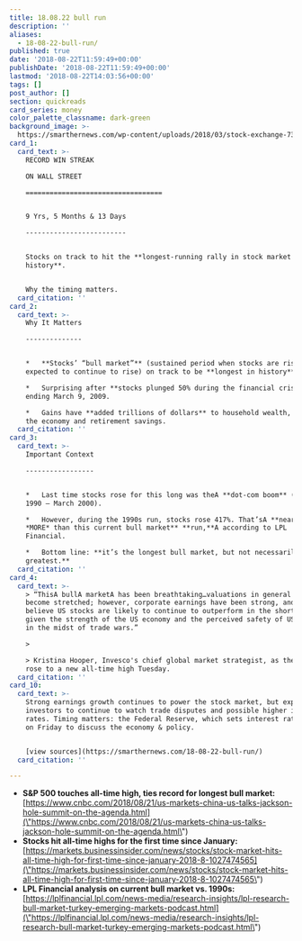 ```yaml
---
title: 18.08.22 bull run
description: ''
aliases:
  - 18-08-22-bull-run/
published: true
date: '2018-08-22T11:59:49+00:00'
publishDate: '2018-08-22T11:59:49+00:00'
lastmod: '2018-08-22T14:03:56+00:00'
tags: []
post_author: []
section: quickreads
card_series: money
color_palette_classname: dark-green
background_image: >-
  https://smarthernews.com/wp-content/uploads/2018/03/stock-exchange-738671_1280.jpg
card_1:
  card_text: >-
    RECORD WIN STREAK  

    ON WALL STREET

    ==================================


    9 Yrs, 5 Months & 13 Days

    -------------------------


    Stocks on track to hit the **longest-running rally in stock market
    history**.


    Why the timing matters.
  card_citation: ''
card_2:
  card_text: >-
    Why It Matters

    --------------


    *   **Stocks’ “bull market”** (sustained period when stocks are rising &
    expected to continue to rise) on track to be **longest in history**.

    *   Surprising after **stocks plunged 50% during the financial crisis**
    ending March 9, 2009.

    *   Gains have **added trillions of dollars** to household wealth, boosting
    the economy and retirement savings.
  card_citation: ''
card_3:
  card_text: >-
    Important Context

    -----------------


    *   Last time stocks rose for this long was theA **dot-com boom** (October
    1990 – March 2000).

    *   However, during the 1990s run, stocks rose 417%. That’sA **nearly 25%
    *MORE* than this current bull market** **run,**A according to LPL
    Financial.

    *   Bottom line: **it’s the longest bull market, but not necessarily the
    greatest.**
  card_citation: ''
card_4:
  card_text: >-
    > “ThisA bullA marketA has been breathtaking…valuations in general have
    become stretched; however, corporate earnings have been strong, and I
    believe US stocks are likely to continue to outperform in the shorter term
    given the strength of the US economy and the perceived safety of US stocks
    in the midst of trade wars.”

    > 

    > Kristina Hooper, Invesco's chief global market strategist, as the S&P 500
    rose to a new all-time high Tuesday.
  card_citation: ''
card_10:
  card_text: >-
    Strong earnings growth continues to power the stock market, but experts warn
    investors to continue to watch trade disputes and possible higher interest
    rates. Timing matters: the Federal Reserve, which sets interest rates, meets
    on Friday to discuss the economy & policy.


    [view sources](https://smarthernews.com/18-08-22-bull-run/)
  card_citation: ''

---
```

*   **S&P 500 touches all-time high, ties record for longest bull market:**  
    [https://www.cnbc.com/2018/08/21/us-markets-china-us-talks-jackson-hole-summit-on-the-agenda.html](\"https://www.cnbc.com/2018/08/21/us-markets-china-us-talks-jackson-hole-summit-on-the-agenda.html\")
*   **Stocks hit all-time highs for the first time since January:**  
    [https://markets.businessinsider.com/news/stocks/stock-market-hits-all-time-high-for-first-time-since-january-2018-8-1027474565](\"https://markets.businessinsider.com/news/stocks/stock-market-hits-all-time-high-for-first-time-since-january-2018-8-1027474565\")
*   **LPL Financial analysis on current bull market vs. 1990s:**  
    [https://lplfinancial.lpl.com/news-media/research-insights/lpl-research-bull-market-turkey-emerging-markets-podcast.html](\"https://lplfinancial.lpl.com/news-media/research-insights/lpl-research-bull-market-turkey-emerging-markets-podcast.html\")